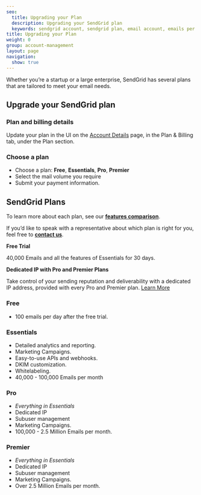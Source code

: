 ```yaml
---
seo:
  title: Upgrading your Plan
  description: Upgrading your SendGrid plan
  keywords: sendgrid account, sendgrid plan, email account, emails per month
title: Upgrading your Plan
weight: 0
group: account-management
layout: page
navigation:
  show: true
---
```


Whether you’re a startup or a large enterprise, SendGrid has several plans that are tailored to meet your email needs. 

## Upgrade your SendGrid plan

### Plan and billing details

Update your plan in the UI on the [Account Details](https://app.sendgrid.com/account/billing ) page, in the Plan & Billing tab, under the Plan section.

### Choose a plan

* Choose a plan: **Free**, **Essentials**, **Pro**, **Premier**
* Select the mail volume you require
* Submit your payment information.


## SendGrid Plans

To learn more about each plan, see our [**features comparison**](https://sendgrid.com/pricing/).

If you’d like to speak with a representative about which plan is right for you, feel free to [**contact us**](https://sendgrid.com/contact-us-form/).

<call-out>

**Free Trial**

40,000 Emails and all the features of Essentials for 30 days.

</call-out>

<call-out>

**Dedicated IP with Pro and Premier Plans**

Take control of your sending reputation and deliverability with a dedicated IP address, provided with every Pro and Premier plan. [Learn More](https://sendgrid.com/blog/shared-and-dedicated-ips-which-should-you-choose/)

</call-out>



### Free

* 100 emails per day after the free trial.



### Essentials

* Detailed analytics and reporting.
* Marketing Campaigns.
* Easy-to-use APIs and webhooks.
* DKIM customization.
* Whitelabeling.
* 40,000 - 100,000 Emails per month

### Pro

* *Everything in Essentials*
* Dedicated IP
* Subuser management
* Marketing Campaigns.
* 100,000 - 2.5 Million Emails per month.

### Premier

* *Everything in Essentials*
* Dedicated IP
* Subuser management
* Marketing Campaigns.
* Over 2.5 Million Emails per month.
